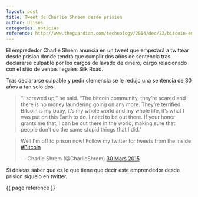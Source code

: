 ```yaml
---
layout: post
title: Tweet de Charlie Shreem desde prision
author: Ulises
categories: noticias
reference: http://www.theguardian.com/technology/2014/dec/22/bitcoin-entrepreneur-sentenced-jail
---
```


El emprededor Charlie Shrem anuncia en un tweet que empezará a twittear desde prision donde tendrá que cumplir dos años de sentencia tras declararse culpable por los cargos de lavado de dinero, cargo relacionado con el sitio de ventas ilegales Silk Road.

Tras declararse culpable y pedir clemencia se le redujo una sentencia de 30 años a tan solo dos

> “I screwed up,” he said. “The bitcoin community, they’re scared and there is no money laundering going on any more. They’re terrified. Bitcoin is my baby, it’s my whole world and my whole life, it’s what I was put on this Earth to do. I need to be out there. If your honor grants me that, I can be out there in the world, making sure that people don’t do the same stupid things that I did."


<blockquote class="twitter-tweet" lang="fr"><p>Well I&#39;m off to prison now! Follow my twitter for tweets from the inside <a href="https://twitter.com/hashtag/Bitcoin?src=hash">#Bitcoin</a></p>&mdash; Charlie Shrem (@CharlieShrem) <a href="https://twitter.com/CharlieShrem/status/582439316988796929">30 Mars 2015</a></blockquote>
<script async src="//platform.twitter.com/widgets.js" charset="utf-8"></script>

Si deseas saber que es lo que tiene que decir este emprendedor desde prision síguelo en twitter.

{{ page.reference }}
